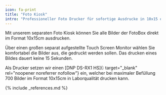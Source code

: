 ```yaml
---
icon: fa-print
title: "Foto Kiosk"
intro: "Professioneller Foto Drucker für sofortige Ausdrucke in 10x15 oder 15x20 direkt vor Ort."
---
```

Mit unserem separaten Foto Kiosk können Sie alle Bilder der FotoBox direkt im Format 10x15cm ausdrucken.

Über einen großen separat aufgestellte Touch Screen Monitor wählen Sie komfortabel die Bilder aus, die gedruckt werden sollen. Das drucken eines Bildes dauert keine 15 Sekunden.

Als Drucker setzen wir einen [DNP DS-RX1 HS]{: target="_blank" rel="noopener noreferrer nofollow"} ein, welcher bei maximaler Befüllung 700 Bilder im Format 10x15cm in Laborqualität drucken kann.

{% include _references.md %}